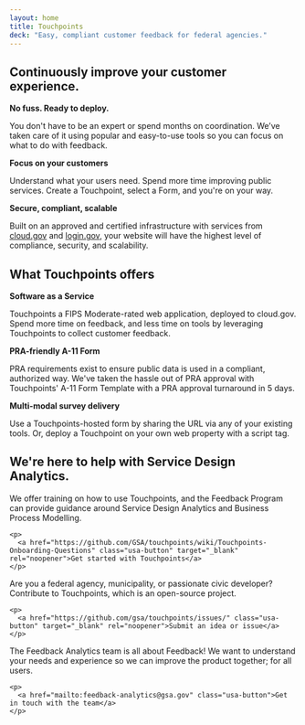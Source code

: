 ```yaml
---
layout: home
title: Touchpoints
deck: "Easy, compliant customer feedback for federal agencies."
---
```


<div class="grid-row grid-gap-lg">
  <div class="tablet:grid-col">
    <h2>
      Continuously improve your customer experience.
    </h2>
  </div>
</div>
<div class="grid-row grid-gap-lg">
  <div class="tablet:grid-col">
    <strong>
      No fuss. Ready to deploy.
    </strong>
    <p>
      You don't have to be an expert or spend months on coordination. We’ve taken care of it using popular and easy-to-use tools so you can focus on what to do with feedback.
    </p>
  </div>
  <div class="tablet:grid-col">
    <strong>
      Focus on your customers
    </strong>
    <p>
      Understand what your users need. Spend more time improving public services. Create a Touchpoint, select a Form, and you're on your way.
    </p>
  </div>
  <div class="tablet:grid-col">
    <strong>
      Secure, compliant, scalable
    </strong>
    <p>
      Built on an approved and certified infrastructure with services from
      <a href="https://cloud.gov" target="_blank" rel="noopener">cloud.gov</a> and
      <a href="https://login.gov" target="_blank" rel="noopener">login.gov</a>,
      your website will have the highest level of compliance, security, and scalability.
    </p>
  </div>
</div>

<div class="grid-row grid-gap-lg">
  <div class="tablet:grid-col">
    <h2>
      What Touchpoints offers
    </h2>
  </div>
</div>
<div class="grid-row grid-gap-lg">
  <div class="tablet:grid-col">
    <strong>
      Software as a Service
    </strong>
    <p>
      Touchpoints a FIPS Moderate-rated web application, deployed to cloud.gov. Spend more time on feedback, and less time on tools by leveraging Touchpoints to collect customer feedback.
    </p>
  </div>
  <div class="tablet:grid-col">
    <strong>
      PRA-friendly A-11 Form
    </strong>
    <p>
      PRA requirements exist to ensure public data is used in a compliant, authorized way. We've taken the hassle out of PRA approval with Touchpoints' A-11 Form Template with a PRA approval turnaround in 5 days.
    </p>
  </div>
  <div class="tablet:grid-col">
    <strong>
      Multi-modal survey delivery
    </strong>
    <p>
      Use a Touchpoints-hosted form by sharing the URL via any of your existing tools. Or, deploy a Touchpoint on your own web property with a script tag.
    </p>
  </div>
</div>

<div class="grid-row grid-gap-lg">
  <div class="tablet:grid-col">
    <h2>
      We're here to help with Service Design Analytics.
    </h2>
  </div>
</div>
<div class="grid-row grid-gap-lg">
  <div class="tablet:grid-col">
    We offer training on how to use Touchpoints, and the Feedback Program can provide guidance around Service Design Analytics and Business Process Modelling.

    <p>
      <a href="https://github.com/GSA/touchpoints/wiki/Touchpoints-Onboarding-Questions" class="usa-button" target="_blank" rel="noopener">Get started with Touchpoints</a>
    </p>
  </div>
  <div class="tablet:grid-col">
    Are you a federal agency, municipality, or passionate civic developer? Contribute to Touchpoints, which is an open-source project.

    <p>
      <a href="https://github.com/gsa/touchpoints/issues/" class="usa-button" target="_blank" rel="noopener">Submit an idea or issue</a>
    </p>
  </div>
  <div class="tablet:grid-col">
    The Feedback Analytics team is all about Feedback! We want to understand your needs and experience so we can improve the product together; for all users.

    <p>
      <a href="mailto:feedback-analytics@gsa.gov" class="usa-button">Get in touch with the team</a>
    </p>
  </div>
</div>
